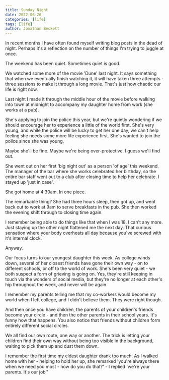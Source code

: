 ```yaml
---
title: Sunday Night
date: 2022-06-26
categories: [life]
tags: [life]
author: Jonathan Beckett
---
```


In recent months I have often found myself writing blog posts in the dead of night. Perhaps it's a reflection on the number of things I'm trying to juggle at once.

The weekend has been quiet. Sometimes quiet is good.

We watched some more of the movie 'Dune' last night. It says something that when we eventually finish watching it, it will have taken three attempts - three sessions to make it through a long movie. That's just how chaotic our life is right now.

Last night I made it through the middle hour of the movie before walking into town at midnight to accompany my daughter home from work (she works at a pub).

She's applying to join the police this year, but we're quietly wondering if we should encourage her to experience a little of the world first. She's very young, and while the police will be lucky to get her one day, we can't help feeling she needs some more life experience first. She's wanted to join the police since she was young.

Maybe she'll be fine. Maybe we're being over-protective. I guess we'll find out.

She went out on her first 'big night out' as a person 'of age' this weekend. The manager of the bar where she works celebrated her birthday, so the entire bar staff went out to a club after closing time to help her celebrate. I stayed up 'just in case'.

She got home at 4:30am. In one piece.

The remarkable thing? She had three hours sleep, then got up, and went back out to work at 9am to serve breakfasts in the pub. She then worked the evening shift through to closing time again.

I remember being able to do things like that when I was 18. I can't any more. Just staying up the other night flattened me the next day. That curious sensation where your body overheats all day because you've screwed with it's internal clock.

Anyway.

Our focus turns to our youngest daughter this week. As college winds down, several of her closest friends have gone their own way - on to different schools, or off to the world of work. She's been very quiet - we both suspect a form of grieving is going on. Yes, they're still keeping in touch via the wonders of social media, but they're no longer at each other's hip throughout the week, and never will be again.

I remember my parents telling me that my co-workers would become my world when I left college, and I didn't believe them. They were right though.

And then once you have children, the parents of your children's friends become your circle - and then the other parents in their school years. It's funny how that happens. You also notice that friends without children form entirely different social circles.

We all find our own route, one way or another. The trick is letting your children find their own way without being too visible in the background, waiting to pick them up and dust them down.

I remember the first time my eldest daughter drank too much. As I walked home with her - helping to hold her up, she remarked 'you're always there when we need you most - how do you do that?' - I replied 'we're your parents. It's our job''